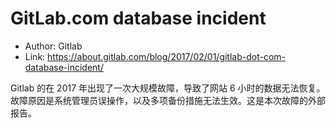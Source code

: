 # GitLab.com database incident

* Author: Gitlab
* Link: https://about.gitlab.com/blog/2017/02/01/gitlab-dot-com-database-incident/

Gitlab 的在 2017 年出现了一次大规模故障，导致了网站 6 小时的数据无法恢复。故障原因是系统管理员误操作，以及多项备份措施无法生效。这是本次故障的外部报告。
